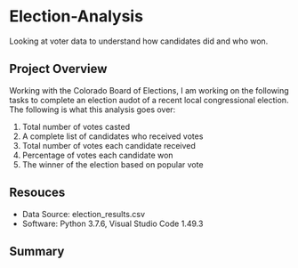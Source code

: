 # Election-Analysis
Looking at voter data to understand how candidates did and who won. 

## Project Overview 
Working with the Colorado Board of Elections, I am working on the following tasks to complete an election audot of a recent local congressional election. The following is what this analysis goes over:

1. Total number of votes casted
2. A complete list of candidates who received votes
3. Total number of votes each candidate received
4. Percentage of votes each candidate won
5. The winner of the election based on popular vote

## Resouces 
* Data Source: election_results.csv
* Software: Python 3.7.6, Visual Studio Code 1.49.3

## Summary 

